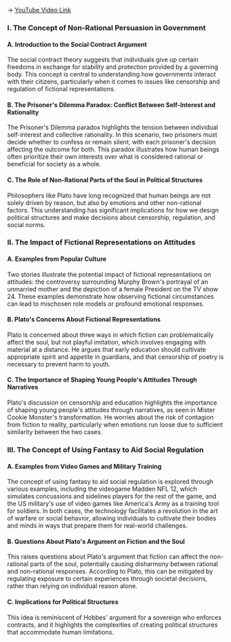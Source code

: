-> [YouTube Video Link](https://www.youtube.com/watch?v=AOk-5OEtWSU&list=PL3F6BC200B2930084&index=24&pp=iAQB)

### I. The Concept of Non-Rational Persuasion in Government
#### A. Introduction to the Social Contract Argument

The social contract theory suggests that individuals give up certain freedoms in exchange for stability and protection provided by a governing body. This concept is central to understanding how governments interact with their citizens, particularly when it comes to issues like censorship and regulation of fictional representations.

#### B. The Prisoner's Dilemma Paradox: Conflict Between Self-Interest and Rationality

The Prisoner's Dilemma paradox highlights the tension between individual self-interest and collective rationality. In this scenario, two prisoners must decide whether to confess or remain silent, with each prisoner's decision affecting the outcome for both. This paradox illustrates how human beings often prioritize their own interests over what is considered rational or beneficial for society as a whole.

#### C. The Role of Non-Rational Parts of the Soul in Political Structures

Philosophers like Plato have long recognized that human beings are not solely driven by reason, but also by emotions and other non-rational factors. This understanding has significant implications for how we design political structures and make decisions about censorship, regulation, and social norms.

### II. The Impact of Fictional Representations on Attitudes
#### A. Examples from Popular Culture

Two stories illustrate the potential impact of fictional representations on attitudes: the controversy surrounding Murphy Brown's portrayal of an unmarried mother and the depiction of a female President on the TV show 24. These examples demonstrate how observing fictional circumstances can lead to mischosen role models or profound emotional responses.

#### B. Plato's Concerns About Fictional Representations

Plato is concerned about three ways in which fiction can problematically affect the soul, but not playful imitation, which involves engaging with material at a distance. He argues that early education should cultivate appropriate spirit and appetite in guardians, and that censorship of poetry is necessary to prevent harm to youth.

#### C. The Importance of Shaping Young People's Attitudes Through Narratives

Plato's discussion on censorship and education highlights the importance of shaping young people's attitudes through narratives, as seen in Mister Cookie Monster's transformation. He worries about the risk of contagion from fiction to reality, particularly when emotions run loose due to sufficient similarity between the two cases.

### III. The Concept of Using Fantasy to Aid Social Regulation
#### A. Examples from Video Games and Military Training

The concept of using fantasy to aid social regulation is explored through various examples, including the videogame Madden NFL 12, which simulates concussions and sidelines players for the rest of the game, and the US military's use of video games like America's Army as a training tool for soldiers. In both cases, the technology facilitates a revolution in the art of warfare or social behavior, allowing individuals to cultivate their bodies and minds in ways that prepare them for real-world challenges.

#### B. Questions About Plato's Argument on Fiction and the Soul

This raises questions about Plato's argument that fiction can affect the non-rational parts of the soul, potentially causing disharmony between rational and non-rational responses. According to Plato, this can be mitigated by regulating exposure to certain experiences through societal decisions, rather than relying on individual reason alone.

#### C. Implications for Political Structures

This idea is reminiscent of Hobbes' argument for a sovereign who enforces contracts, and it highlights the complexities of creating political structures that accommodate human limitations.